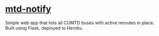 # [mtd-notify](http://vivekvaidya.me/mtd-notify)
Simple web app that lists all CUMTD buses with active reroutes in place. Built using Flask, deployed to Heroku. 
